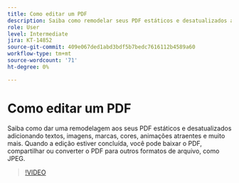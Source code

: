 ```yaml
---
title: Como editar um PDF
description: Saiba como remodelar seus PDF estáticos e desatualizados adicionando texto, imagens, marcas, cores, animações atraentes e muito mais
role: User
level: Intermediate
jira: KT-14852
source-git-commit: 409e067ded1abd3bdf5b7bedc7616112b4589a60
workflow-type: tm+mt
source-wordcount: '71'
ht-degree: 0%

---
```


# Como editar um PDF

Saiba como dar uma remodelagem aos seus PDF estáticos e desatualizados adicionando textos, imagens, marcas, cores, animações atraentes e muito mais. Quando a edição estiver concluída, você pode baixar o PDF, compartilhar ou converter o PDF para outros formatos de arquivo, como JPEG.

>[!VIDEO](https://video.tv.adobe.com/v/3427024?quality=12&learn=on&hidetitle=true)
